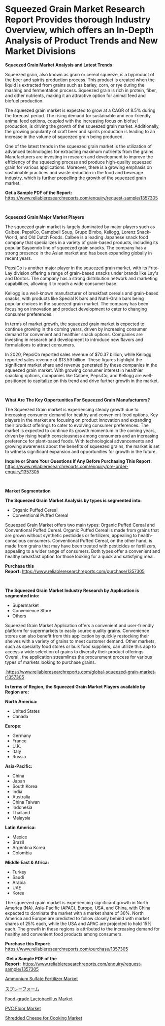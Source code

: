 <p><h1>Squeezed Grain Market Research Report Provides thorough Industry Overview, which offers an In-Depth Analysis of Product Trends and New Market Divisions</h1></p><p><strong>Squeezed Grain Market Analysis and Latest Trends</strong></p>
<p><p>Squeezed grain, also known as grain or cereal squeeze, is a byproduct of the beer and spirits production process. This product is created when the liquid is extracted from grains such as barley, corn, or rye during the mashing and fermentation process. Squeezed grain is rich in protein, fiber, and other nutrients, making it an attractive option for animal feed and biofuel production.</p><p>The squeezed grain market is expected to grow at a CAGR of 8.5% during the forecast period. The rising demand for sustainable and eco-friendly animal feed options, coupled with the increasing focus on biofuel production, is driving the growth of the squeezed grain market. Additionally, the growing popularity of craft beer and spirits production is leading to an increase in the volume of squeezed grain being produced.</p><p>One of the latest trends in the squeezed grain market is the utilization of advanced technologies for extracting maximum nutrients from the grains. Manufacturers are investing in research and development to improve the efficiency of the squeezing process and produce high-quality squeezed grain for various applications. Moreover, there is a growing emphasis on sustainable practices and waste reduction in the food and beverage industry, which is further propelling the growth of the squeezed grain market.</p></p>
<p><strong>Get a Sample PDF of the Report:&nbsp;</strong> <a href="https://www.reliableresearchreports.com/enquiry/request-sample/1357305">https://www.reliableresearchreports.com/enquiry/request-sample/1357305</a></p>
<p>&nbsp;</p>
<p><strong>Squeezed Grain Major Market Players</strong></p>
<p><p>The squeezed grain market is largely dominated by major players such as Calbee, PepsiCo, Campbell Soup, Grupo Bimbo, Kellogg, Lorenz Snack-World, and Old Dutch Foods. Calbee is a leading Japanese snack food company that specializes in a variety of grain-based products, including its popular Sayaendo line of squeezed grain snacks. The company has a strong presence in the Asian market and has been expanding globally in recent years.</p><p>PepsiCo is another major player in the squeezed grain market, with its Frito-Lay division offering a range of grain-based snacks under brands like Lay's and Doritos. The company has a strong distribution network and marketing capabilities, allowing it to reach a wide consumer base.</p><p>Kellogg is a well-known manufacturer of breakfast cereals and grain-based snacks, with products like Special K bars and Nutri-Grain bars being popular choices in the squeezed grain market. The company has been focusing on innovation and product development to cater to changing consumer preferences.</p><p>In terms of market growth, the squeezed grain market is expected to continue growing in the coming years, driven by increasing consumer demand for convenient and healthier snack options. Companies are investing in research and development to introduce new flavors and formulations to attract consumers.</p><p>In 2020, PepsiCo reported sales revenue of $70.37 billion, while Kellogg reported sales revenue of $13.59 billion. These figures highlight the significant market share and revenue generated by these companies in the squeezed grain market. With growing consumer interest in healthier snacking options, companies like Calbee, PepsiCo, and Kellogg are well-positioned to capitalize on this trend and drive further growth in the market.</p></p>
<p>&nbsp;</p>
<p><strong>What Are The Key Opportunities For Squeezed Grain Manufacturers?</strong></p>
<p><p>The Squeezed Grain market is experiencing steady growth due to increasing consumer demand for healthy and convenient food options. Key players in the market are focusing on product innovation and expanding their product offerings to cater to evolving consumer preferences. The market is expected to continue its growth momentum in the coming years, driven by rising health consciousness among consumers and an increasing preference for plant-based foods. With technological advancements and growing awareness about the benefits of squeezed grains, the market is set to witness significant expansion and opportunities for growth in the future.</p></p>
<p><strong>Inquire or Share Your Questions If Any Before Purchasing This Report:</strong> <a href="https://www.reliableresearchreports.com/enquiry/pre-order-enquiry/1357305">https://www.reliableresearchreports.com/enquiry/pre-order-enquiry/1357305</a></p>
<p>&nbsp;</p>
<p><strong>Market Segmentation</strong></p>
<p><strong>The Squeezed Grain Market Analysis by types is segmented into:</strong></p>
<p><ul><li>Organic Puffed Cereal</li><li>Conventional Puffed Cereal</li></ul></p>
<p><p>Squeezed Grain Market offers two main types: Organic Puffed Cereal and Conventional Puffed Cereal. Organic Puffed Cereal is made from grains that are grown without synthetic pesticides or fertilizers, appealing to health-conscious consumers. Conventional Puffed Cereal, on the other hand, is made from grains that may have been treated with pesticides or fertilizers, appealing to a wider range of consumers. Both types offer a convenient and healthy breakfast option for those looking for a quick and satisfying meal.</p></p>
<p><strong>Purchase this Report:&nbsp;</strong><a href="https://www.reliableresearchreports.com/purchase/1357305">https://www.reliableresearchreports.com/purchase/1357305</a></p>
<p>&nbsp;</p>
<p><strong>The Squeezed Grain Market Industry Research by Application is segmented into:</strong></p>
<p><ul><li>Supermarket</li><li>Convenience Store</li><li>Others</li></ul></p>
<p><p>Squeezed Grain Market Application offers a convenient and user-friendly platform for supermarkets to easily source quality grains. Convenience stores can also benefit from this application by quickly restocking their shelves with a variety of grains to meet customer demand. Other markets, such as specialty food stores or bulk food suppliers, can utilize this app to access a wide selection of grains to diversify their product offerings. Overall, the application streamlines the procurement process for various types of markets looking to purchase grains.</p></p>
<p><a href="https://www.reliableresearchreports.com/global-squeezed-grain-market-r1357305">&nbsp;https://www.reliableresearchreports.com/global-squeezed-grain-market-r1357305</a></p>
<p><strong>In terms of Region, the Squeezed Grain Market Players available by Region are:</strong></p>
<p>
    <p> <strong> North America: </strong>
        <ul>
            <li>United States</li>
            <li>Canada</li>
        </ul>
        </p> 
    <p> <strong> Europe: </strong>
        <ul>
            <li>Germany</li>
            <li>France</li>
            <li>U.K.</li>
            <li>Italy</li>
            <li>Russia</li>
        </ul>
        </p> 
    <p> <strong> Asia-Pacific: </strong>
        <ul>
            <li>China</li>
            <li>Japan</li>
            <li>South Korea</li>
            <li>India</li>
            <li>Australia</li>
            <li>China Taiwan</li>
            <li>Indonesia</li>
            <li>Thailand</li>
            <li>Malaysia</li>
        </ul>
        </p> 
    <p> <strong> Latin America: </strong>
        <ul>
            <li>Mexico</li>
            <li>Brazil</li>
            <li>Argentina Korea</li>
            <li>Colombia</li>
        </ul>
        </p> 
    <p> <strong> Middle East & Africa: </strong>
        <ul>
            <li>Turkey</li>
            <li>Saudi</li>
            <li>Arabia</li>
            <li>UAE</li>
            <li>Korea</li>
        </ul>
    </p>
    </p>
<p><p>The squeezed grain market is experiencing significant growth in North America (NA), Asia-Pacific (APAC), Europe, USA, and China, with China expected to dominate the market with a market share of 30%. North America and Europe are predicted to follow closely behind with market shares of 25% each, while the USA and APAC are projected to hold 15% each. The growth in these regions is attributed to the increasing demand for healthy and convenient food products among consumers.</p></p>
<p><strong>Purchase this Report: </strong><a href="https://www.reliableresearchreports.com/purchase/1357305">https://www.reliableresearchreports.com/purchase/1357305</a></p>
<p>&nbsp;<strong>Get a Sample PDF of the Report:&nbsp;&nbsp;</strong><a href="https://www.reliableresearchreports.com/enquiry/request-sample/1357305">https://www.reliableresearchreports.com/enquiry/request-sample/1357305</a></p>
<p><strong></strong></p>
<p><p><a href="https://issuu.com/reportprime-2/docs/ammonium-sulfate-fertilizer-market-size-2030.pptx">Ammonium Sulfate Fertilizer Market</a></p><p><a href="https://github.com/SantosDicki04/Market-Research-Report-List-1/blob/main/123579019456.md">スプレーフォーム</a></p><p><a href="https://github.com/ruddyyedelwadw/Market-Research-Report-List-2/blob/main/food-grade-lactobacillus-market.md">Food-grade Lactobacillus Market</a></p><p><a href="https://issuu.com/reportprime-2/docs/pvc-floor-market-size-2030.pptx">PVC Floor Market</a></p><p><a href="https://github.com/jaidynmorantestelletmjzya/Market-Research-Report-List-2/blob/main/shredded-cheese-for-cooking-market.md">Shredded Cheese for Cooking Market</a></p></p>